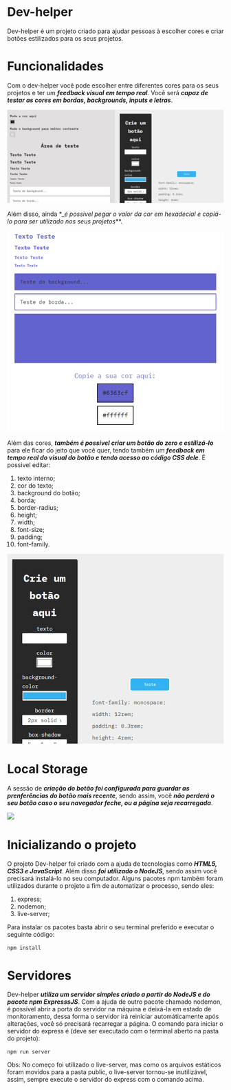 # Dev-helper
Dev-helper é um projeto criado para ajudar pessoas à escolher cores e criar botões estilizados para os seus projetos.

# Funcionalidades
Com o dev-helper você pode escolher entre diferentes cores para os seus projetos e ter um **_feedback visual em tempo real_**. Você será **_capaz de testar as cores em bordas, backgrounds, inputs e letras_**.

<img src="public/img/home.PNG">

Além disso, ainda *__é possivel pegar o valor da cor em hexadecial e copiá-lo para ser utilizado nos seus projetos_**.

<img src="public/img/trial.PNG">

Além das cores, **_também é possivel criar um botão do zero e estilizá-lo_** para ele ficar do jeito que você quer, tendo também um **_feedback em tempo real do visual do botão e tendo acesso ao código CSS dele_**. É possivel editar:

1. texto interno;
2. cor do texto;
3. background do botão;
4. borda;
5. border-radius;
6. height;
7. width;
8. font-size;
9. padding;
10. font-family.

<img src="public/img/btn.PNG">

# Local Storage
A sessão de **_criação do botão foi configurada para guardar as prenferências do botão mais recente_**, sendo assim, você **_não perderá o seu botão caso o seu navegador feche, ou a página seja recarregada_**.

<img src="public/img/local-storage.PNG">

# Inicializando o projeto
O projeto Dev-helper foi criado com a ajuda de tecnologias como **_HTML5, CSS3 e JavaScript_**. Além disso **_foi utilizado o NodeJS_**, sendo assim você precisará instalá-lo no seu computador. Alguns pacotes npm também foram utilizados durante o projeto a fim de automatizar o processo, sendo eles:

1. express;
2. nodemon;
3. live-server;

Para instalar os pacotes basta abrir o seu terminal preferido e executar o seguinte código:

```
npm install
```

# Servidores
Dev-helper **_utiliza um servidor simples criado a partir do NodeJS e do pacote npm ExpresssJS_**. Com a ajuda de outro pacote chamado nodemon, é possível abrir a porta do servidor na máquina e deixá-la em estado de monitoramento, dessa forma o servidor irá reiniciar automáticamente após alterações, você só precisará recarregar a página. O comando para iniciar o servidor do express é (deve ser executado com o terminal aberto na pasta do projeto):

```
npm run server
```

Obs: No começo foi utilizado o live-server, mas como os arquivos estáticos foram movidos para a pasta public, o live-server tornou-se inutilizável, assim, sempre execute o servidor do express com o comando acima.
